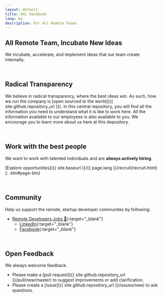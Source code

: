```yaml
---
layout: default
title: AVL Handbook
lang: my
description: For All Remote Teams
---
```




## All Remote Team, Incubate New Ideas

We incubate, accelerate, and implement ideas that our team create internally.

<br>

## Radical Transparency

We believe in radical transparency, where the best ideas win. As such, how we run the company is [open sourced to the world]({{ site.github.repository_url }}). In this central repository, you will find all the information you need to understand what it is like to work here. All the information available to our employees is also available to you. We encourage you to learn more about us here at this depository.

<br>

## Work with the best people

We want to work with talented individuals and are **always actively hiring**.

[Explore opportunities]({{ site.baseurl }}/{{ page.lang }}/recruit/recruit.html){: .btn#page-btn}

<br>

## Community

Help us support the remote, startup developer communites by following:

- [Remote Developers Jobs :palm_tree:](https://www.linkedin.com/groups/10525064/){:target="\_blank"}
  - [LinkedIn](https://www.linkedin.com/groups/10525064/){:target="\_blank"}
  - [Facebook](https://www.facebook.com/groups/489046765360247/){:target="\_blank"}

<br>

## Open Feedback

We always welcome feedback.

- Please make a [pull request]({{ site.github.repository_url }}/pull/new/master) to suggest improvements or add clarification.
- Please create a [issue]({{ site.github.repository_url }}/issues/new) to ask questions.

<br>
